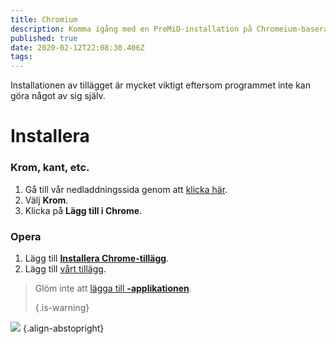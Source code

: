 ```yaml
---
title: Chromium
description: Komma igång med en PreMiD-installation på Chromeium-baserade webbläsare
published: true
date: 2020-02-12T22:08:30.406Z
tags:
---
```


Installationen av tillägget är mycket viktigt eftersom programmet inte kan göra något av sig själv.

# Installera
### Krom, kant, etc.
1. Gå till vår nedladdningssida genom att [klicka här](https://premid.app/downloads).
2. Välj **Krom**.
3. Klicka på **Lägg till i Chrome**.

### Opera
1. Lägg till **[Installera Chrome-tillägg](https://addons.opera.com/en/extensions/details/install-chrome-extensions/)**.
2. Lägg till [vårt tillägg](https://premid.app/downloads).

> Glöm inte att [lägga till **-applikationen**](/install). 
> 
> {.is-warning}

![](https://img.icons8.com/color/2x/chrome.png) {.align-abstopright}